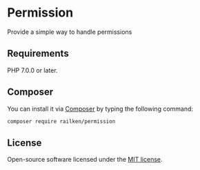 # Permission

Provide a simple way to handle permissions

## Requirements

PHP 7.0.0 or later.

## Composer

You can install it via [Composer](https://getcomposer.org/) by typing the following command:

```bash
composer require railken/permission
```

## License

Open-source software licensed under the [MIT license](https://opensource.org/licenses/MIT).